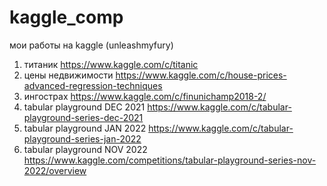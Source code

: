 # kaggle_comp
мои работы на kaggle (unleashmyfury)
1) титаник https://www.kaggle.com/c/titanic
2) цены недвижимости https://www.kaggle.com/c/house-prices-advanced-regression-techniques
3) ингострах https://www.kaggle.com/c/finunichamp2018-2/
4) tabular playground DEC 2021 https://www.kaggle.com/c/tabular-playground-series-dec-2021
5) tabular playground JAN 2022 https://www.kaggle.com/c/tabular-playground-series-jan-2022
6) tabular playground NOV 2022 https://www.kaggle.com/competitions/tabular-playground-series-nov-2022/overview
